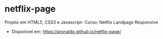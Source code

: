 # netflix-page
 Projeto em HTML5, CSS3 e Javascript- Curso: Netflix Landpage Responsive
- Disponível em: https://aronaldo.github.io/netflix-page/
